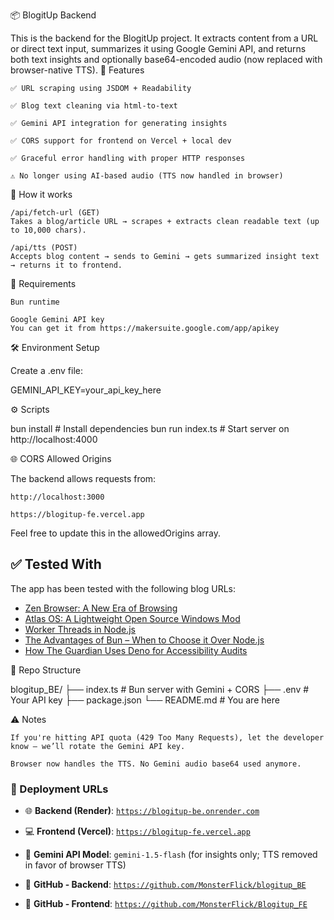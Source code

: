 📦 BlogitUp Backend

This is the backend for the BlogitUp project. It extracts content from a URL or direct text input, summarizes it using Google Gemini API, and returns both text insights and optionally base64-encoded audio (now replaced with browser-native TTS).
🚀 Features

    ✅ URL scraping using JSDOM + Readability

    ✅ Blog text cleaning via html-to-text

    ✅ Gemini API integration for generating insights

    ✅ CORS support for frontend on Vercel + local dev

    ✅ Graceful error handling with proper HTTP responses

    ⚠️ No longer using AI-based audio (TTS now handled in browser)

🧠 How it works

    /api/fetch-url (GET)
    Takes a blog/article URL → scrapes + extracts clean readable text (up to 10,000 chars).

    /api/tts (POST)
    Accepts blog content → sends to Gemini → gets summarized insight text → returns it to frontend.

🔐 Requirements

    Bun runtime

    Google Gemini API key
    You can get it from https://makersuite.google.com/app/apikey

🛠️ Environment Setup

Create a .env file:

GEMINI_API_KEY=your_api_key_here

⚙️ Scripts

bun install       # Install dependencies
bun run index.ts  # Start server on http://localhost:4000

🌐 CORS Allowed Origins

The backend allows requests from:

    http://localhost:3000

    https://blogitup-fe.vercel.app

Feel free to update this in the allowedOrigins array.
## ✅ Tested With

The app has been tested with the following blog URLs:

- [Zen Browser: A New Era of Browsing](https://gitfool.vercel.app/blog/zen-browser-a-new-era-of-browsing)
- [Atlas OS: A Lightweight Open Source Windows Mod](https://gitfool.vercel.app/blog/atlas-os-a-lightweight-open-source-windows-mod)
- [Worker Threads in Node.js](https://nodesource.com/blog/worker-threads-nodejs-multithreading-in-javascript)
- [The Advantages of Bun – When to Choose it Over Node.js](https://dev.to/kwamedev/the-advantages-of-bun-when-to-choose-it-over-nodejs-m4m)
- [How The Guardian Uses Deno for Accessibility Audits](https://medium.com/@denoland/how-the-guardian-uses-deno-to-audit-accessibility-and-performance-across-their-2-7-million-articles-97bff7edc22f)

📁 Repo Structure

blogitup_BE/
├── index.ts           # Bun server with Gemini + CORS
├── .env               # Your API key
├── package.json
└── README.md          # You are here

⚠️ Notes

    If you're hitting API quota (429 Too Many Requests), let the developer know – we’ll rotate the Gemini API key.

    Browser now handles the TTS. No Gemini audio base64 used anymore.


### 🔗 Deployment URLs

* 🌐 **Backend (Render)**:
  [`https://blogitup-be.onrender.com`](https://blogitup-be.onrender.com)

* 💻 **Frontend (Vercel)**:
  [`https://blogitup-fe.vercel.app`](https://blogitup-fe.vercel.app)

* 🧠 **Gemini API Model**:
  `gemini-1.5-flash` (for insights only; TTS removed in favor of browser TTS)

* 🧾 **GitHub - Backend**:
  [`https://github.com/MonsterFlick/blogitup_BE`](https://github.com/MonsterFlick/blogitup_BE)

* 🧾 **GitHub - Frontend**:
  [`https://github.com/MonsterFlick/Blogitup_FE`](https://github.com/MonsterFlick/Blogitup_FE)


